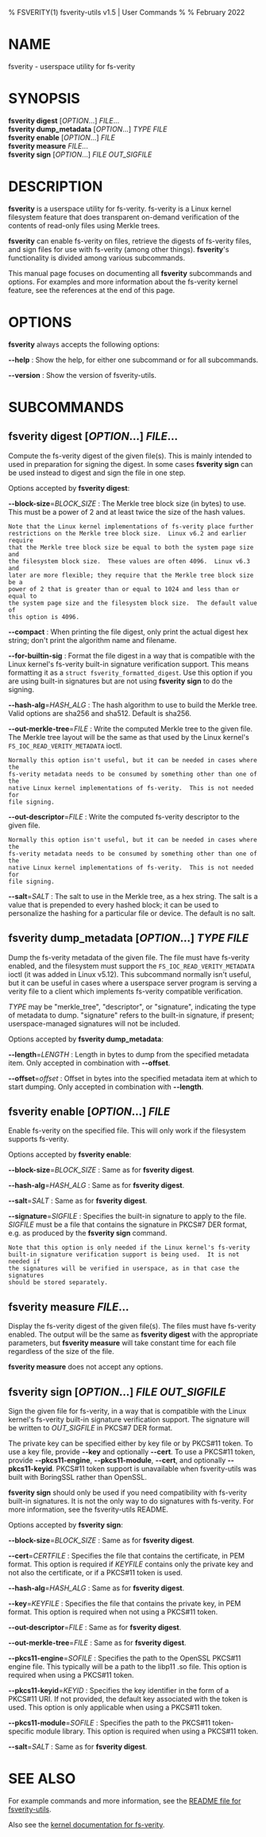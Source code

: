 % FSVERITY(1) fsverity-utils v1.5 | User Commands
%
% February 2022

# NAME

fsverity - userspace utility for fs-verity

# SYNOPSIS
**fsverity digest** [*OPTION*...] *FILE*... \
**fsverity dump_metadata** [*OPTION*...] *TYPE* *FILE* \
**fsverity enable** [*OPTION*...] *FILE* \
**fsverity measure** *FILE*... \
**fsverity sign** [*OPTION*...] *FILE* *OUT_SIGFILE*

# DESCRIPTION

**fsverity** is a userspace utility for fs-verity.  fs-verity is a Linux kernel
filesystem feature that does transparent on-demand verification of the contents
of read-only files using Merkle trees.

**fsverity** can enable fs-verity on files, retrieve the digests of fs-verity
files, and sign files for use with fs-verity (among other things).
**fsverity**'s functionality is divided among various subcommands.

This manual page focuses on documenting all **fsverity** subcommands and
options.  For examples and more information about the fs-verity kernel feature,
see the references at the end of this page.

# OPTIONS

**fsverity** always accepts the following options:

**\-\-help**
:   Show the help, for either one subcommand or for all subcommands.

**\-\-version**
:   Show the version of fsverity-utils.

# SUBCOMMANDS

## **fsverity digest** [*OPTION*...] *FILE*...

Compute the fs-verity digest of the given file(s).  This is mainly intended to
used in preparation for signing the digest.  In some cases **fsverity sign**
can be used instead to digest and sign the file in one step.

Options accepted by **fsverity digest**:

**\-\-block-size**=*BLOCK_SIZE*
:   The Merkle tree block size (in bytes) to use.  This must be a power of 2 and
    at least twice the size of the hash values.

    Note that the Linux kernel implementations of fs-verity place further
    restrictions on the Merkle tree block size.  Linux v6.2 and earlier require
    that the Merkle tree block size be equal to both the system page size and
    the filesystem block size.  These values are often 4096.  Linux v6.3 and
    later are more flexible; they require that the Merkle tree block size be a
    power of 2 that is greater than or equal to 1024 and less than or equal to
    the system page size and the filesystem block size.  The default value of
    this option is 4096.

**\-\-compact**
:   When printing the file digest, only print the actual digest hex string;
    don't print the algorithm name and filename.

**\-\-for-builtin-sig**
:   Format the file digest in a way that is compatible with the Linux kernel's
    fs-verity built-in signature verification support.  This means formatting it
    as a `struct fsverity_formatted_digest`.  Use this option if you are using
    built-in signatures but are not using **fsverity sign** to do the signing.

**\-\-hash-alg**=*HASH_ALG*
:   The hash algorithm to use to build the Merkle tree.  Valid options are
    sha256 and sha512.  Default is sha256.

**\-\-out-merkle-tree**=*FILE*
:   Write the computed Merkle tree to the given file.  The Merkle tree layout
    will be the same as that used by the Linux kernel's
    `FS_IOC_READ_VERITY_METADATA` ioctl.

    Normally this option isn't useful, but it can be needed in cases where the
    fs-verity metadata needs to be consumed by something other than one of the
    native Linux kernel implementations of fs-verity.  This is not needed for
    file signing.

**\-\-out-descriptor**=*FILE*
:   Write the computed fs-verity descriptor to the given file.

    Normally this option isn't useful, but it can be needed in cases where the
    fs-verity metadata needs to be consumed by something other than one of the
    native Linux kernel implementations of fs-verity.  This is not needed for
    file signing.

**\-\-salt**=*SALT*
:   The salt to use in the Merkle tree, as a hex string.  The salt is a value
    that is prepended to every hashed block; it can be used to personalize the
    hashing for a particular file or device.  The default is no salt.

## **fsverity dump_metadata** [*OPTION*...] *TYPE* *FILE*

Dump the fs-verity metadata of the given file.  The file must have fs-verity
enabled, and the filesystem must support the `FS_IOC_READ_VERITY_METADATA` ioctl
(it was added in Linux v5.12).  This subcommand normally isn't useful, but it
can be useful in cases where a userspace server program is serving a verity file
to a client which implements fs-verity compatible verification.

*TYPE* may be "merkle\_tree", "descriptor", or "signature", indicating the type
of metadata to dump.  "signature" refers to the built-in signature, if present;
userspace-managed signatures will not be included.

Options accepted by **fsverity dump_metadata**:

**\-\-length**=*LENGTH*
:   Length in bytes to dump from the specified metadata item.  Only accepted in
    combination with **\-\-offset**.

**\-\-offset**=*offset*
:   Offset in bytes into the specified metadata item at which to start dumping.
    Only accepted in combination with **\-\-length**.

## **fsverity enable** [*OPTION*...] *FILE*

Enable fs-verity on the specified file.  This will only work if the filesystem
supports fs-verity.

Options accepted by **fsverity enable**:

**\-\-block-size**=*BLOCK_SIZE*
:   Same as for **fsverity digest**.

**\-\-hash-alg**=*HASH_ALG*
:   Same as for **fsverity digest**.

**\-\-salt**=*SALT*
:   Same as for **fsverity digest**.

**\-\-signature**=*SIGFILE*
:   Specifies the built-in signature to apply to the file.  *SIGFILE* must be a
    file that contains the signature in PKCS#7 DER format, e.g. as produced by
    the **fsverity sign** command.

    Note that this option is only needed if the Linux kernel's fs-verity
    built-in signature verification support is being used.  It is not needed if
    the signatures will be verified in userspace, as in that case the signatures
    should be stored separately.

## **fsverity measure** *FILE*...

Display the fs-verity digest of the given file(s).  The files must have
fs-verity enabled.  The output will be the same as **fsverity digest** with
the appropriate parameters, but **fsverity measure** will take constant time
for each file regardless of the size of the file.

**fsverity measure** does not accept any options.

## **fsverity sign** [*OPTION*...] *FILE* *OUT_SIGFILE*

Sign the given file for fs-verity, in a way that is compatible with the Linux
kernel's fs-verity built-in signature verification support.  The signature will
be written to *OUT_SIGFILE* in PKCS#7 DER format.

The private key can be specified either by key file or by PKCS#11 token.  To use
a key file, provide **\-\-key** and optionally **\-\-cert**.  To use a PKCS#11
token, provide **\-\-pkcs11-engine**, **\-\-pkcs11-module**, **\-\-cert**, and
optionally **\-\-pkcs11-keyid**.  PKCS#11 token support is unavailable when
fsverity-utils was built with BoringSSL rather than OpenSSL.

**fsverity sign** should only be used if you need compatibility with fs-verity
built-in signatures.  It is not the only way to do signatures with fs-verity.
For more information, see the fsverity-utils README.

Options accepted by **fsverity sign**:

**\-\-block-size**=*BLOCK_SIZE*
:   Same as for **fsverity digest**.

**\-\-cert**=*CERTFILE*
:   Specifies the file that contains the certificate, in PEM format.  This
    option is required if *KEYFILE* contains only the private key and not also
    the certificate, or if a PKCS#11 token is used.

**\-\-hash-alg**=*HASH_ALG*
:   Same as for **fsverity digest**.

**\-\-key**=*KEYFILE*
:   Specifies the file that contains the private key, in PEM format.  This
    option is required when not using a PKCS#11 token.

**\-\-out-descriptor**=*FILE*
:   Same as for **fsverity digest**.

**\-\-out-merkle-tree**=*FILE*
:   Same as for **fsverity digest**.

**\-\-pkcs11-engine**=*SOFILE*
:   Specifies the path to the OpenSSL PKCS#11 engine file.  This typically will
    be a path to the libp11 .so file.  This option is required when using a
    PKCS#11 token.

**\-\-pkcs11-keyid**=*KEYID*
:   Specifies the key identifier in the form of a PKCS#11 URI.  If not provided,
    the default key associated with the token is used.  This option is only
    applicable when using a PKCS#11 token.

**\-\-pkcs11-module**=*SOFILE*
:   Specifies the path to the PKCS#11 token-specific module library.  This
    option is required when using a PKCS#11 token.

**\-\-salt**=*SALT*
:   Same as for **fsverity digest**.

# SEE ALSO

For example commands and more information, see the
[README file for
fsverity-utils](https://git.kernel.org/pub/scm/fs/fsverity/fsverity-utils.git/tree/README.md).

Also see the [kernel documentation for
fs-verity](https://www.kernel.org/doc/html/latest/filesystems/fsverity.html).
